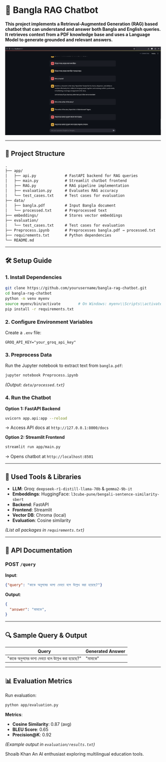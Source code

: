 # 📖 Bangla RAG Chatbot

**This project implements a Retrieval-Augmented Generation (RAG) based chatbot that can understand and answer both Bangla and English queries. It retrieves context from a PDF knowledge base and uses a Language Model to generate grounded and relevant answers.**  

![App](demo.png) 

---

## 📂 **Project Structure**  
```
.
├── app/  
│   ├── api.py             # FastAPI backend for RAG queries  
│   ├── main.py            # Streamlit chatbot frontend  
│   ├── RAG.py             # RAG pipeline implementation  
│   ├── evaluation.py      # Evaluates RAG accuracy  
│   └── test_cases.txt     # Test cases for evaluation
├── data/  
│   ├── bangla.pdf         # Input Bangla document  
│   └── processed.txt      # Preprocessed text  
├── embeddings/            # Stores vector embeddings  
├── evaluation/  
│   └── test_cases.txt     # Test cases for evaluation  
├── Preprocess.ipynb       # Preprocesses bangla.pdf → processed.txt  
├── requirements.txt       # Python dependencies  
└── README.md  
```

---

## 🛠 **Setup Guide**  

### **1. Install Dependencies**  
```bash
git clone https://github.com/yourusername/bangla-rag-chatbot.git
cd bangla-rag-chatbot
python -m venv myenv
source myenv/bin/activate        # On Windows: myenv\\Scripts\\activate
pip install -r requirements.txt
```

### **2. Configure Environment Variables**  
Create a `.env` file:  
```env
GROQ_API_KEY="your_groq_api_key"
```

### **3. Preprocess Data**  
Run the Jupyter notebook to extract text from `bangla.pdf`:  
```bash
jupyter notebook Preprocess.ipynb
```
*(Output: `data/processed.txt`)*  

### **4. Run the Chatbot**  
**Option 1: FastAPI Backend**  
```bash
uvicorn app.api:app --reload
```
→ Access API docs at `http://127.0.0.1:8000/docs`  

**Option 2: Streamlit Frontend**  
```bash
streamlit run app/main.py
```
→ Opens chatbot at `http://localhost:8501`  

---

## 🧰 **Used Tools & Libraries**  
- **LLM**: Groq: `deepseek-r1-distill-llama-70b` & `gemma2-9b-it`
- **Embeddings**: HuggingFace: `l3cube-pune/bengali-sentence-similarity-sbert`  
- **Backend**: FastAPI  
- **Frontend**: Streamlit  
- **Vector DB**: Chroma (local)  
- **Evaluation**: Cosine similarity

*(List all packages in `requirements.txt`)*  

---

## 📡 **API Documentation**  
### **POST `/query`**  
**Input**:  
```json
{"query": "কাকে অনুপমের ভাগ্য দেবতা বলে উল্লেখ করা হয়েছে?"}
```  
**Output**:  
```json
{
  "answer": "মামাকে",
}
```

---

## 🔍 **Sample Query & Output**  
| **Query**               | **Generated Answer**                          |
|-------------------------|---------------------------------------------|
| "কাকে অনুপমের ভাগ্য দেবতা বলে উল্লেখ করা হয়েছে?" | "মামাকে" |  

---

## 📊 **Evaluation Metrics**  
Run evaluation:  
```bash
python app/evaluation.py
```  
**Metrics**:  
- **Cosine Similarity**: 0.87 (avg)  
- **BLEU Score**: 0.65  
- **Precision@K**: 0.92  

*(Example output in `evaluation/results.txt`)*  


Shoaib Khan
An AI enthusiast exploring multilingual education tools.
